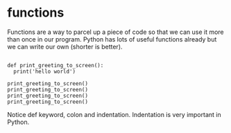 ---
---

# functions

Functions are a way to parcel up a piece of code so that we can use it more than once in our program. Python has lots of useful functions already but we can write our own (shorter is better).

~~~

def print_greeting_to_screen():
  print('hello world')

print_greeting_to_screen()
print_greeting_to_screen()
print_greeting_to_screen()
print_greeting_to_screen()

~~~

Notice def keyword, colon and indentation. Indentation is very important in Python.
